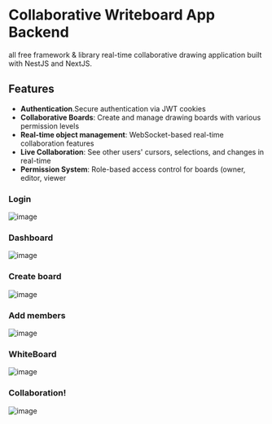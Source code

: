 # Collaborative Writeboard App Backend

all free framework & library real-time collaborative drawing application built with NestJS and NextJS. 

## Features

-  **Authentication**.Secure authentication via JWT cookies
-  **Collaborative Boards**: Create and manage drawing boards with various permission levels
-  **Real-time object management**: WebSocket-based real-time collaboration features
-  **Live Collaboration**: See other users' cursors, selections, and changes in real-time
-  **Permission System**: Role-based access control for boards (owner, editor, viewer

### Login
![image](https://github.com/user-attachments/assets/c0a8cc65-434f-4d8d-ad17-6f8365e280c4)

### Dashboard
![image](https://github.com/user-attachments/assets/ca2b55b9-d3a2-4cb1-8219-e9ee018a84ab)

### Create board
![image](https://github.com/user-attachments/assets/a0974d8c-05fc-4101-a245-1392fb34d986)

### Add members
![image](https://github.com/user-attachments/assets/e16eaf1d-2ac6-43e5-ba9f-8286d3713ac4)

### WhiteBoard
![image](https://github.com/user-attachments/assets/62eeb6a5-a33d-43a7-aab8-5cdcd87a7371)

### Collaboration!
![image](https://github.com/user-attachments/assets/daf37c5f-956b-4728-9995-73f796225524)
